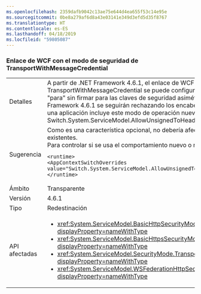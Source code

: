 ```yaml
---
ms.openlocfilehash: 2359dafb9042c13ae75e644d4ea655f53c14e95e
ms.sourcegitcommit: 0be8a279af6d8a43e03141e349d3efd5d35f8767
ms.translationtype: HT
ms.contentlocale: es-ES
ms.lasthandoff: 04/18/2019
ms.locfileid: "59805087"
---
```

### <a name="wcf-binding-with-the-transportwithmessagecredential-security-mode"></a>Enlace de WCF con el modo de seguridad de TransportWithMessageCredential

|   |   |
|---|---|
|Detalles|A partir de .NET Framework 4.6.1, el enlace de WCF que usa el modo de seguridad de TransportWithMessageCredential se puede configurar para recibir mensajes con encabezados &quot;para&quot; sin firmar para las claves de seguridad asimétricas. De forma predeterminada, en .NET Framework 4.6.1 se seguirán rechazando los encabezados &quot;para&quot; sin firmar. Solo se aceptarán si una aplicación incluye este modo de operación nuevo mediante el modificador de configuración Switch.System.ServiceModel.AllowUnsignedToHeader.|
|Sugerencia|Como es una característica opcional, no debería afectar al comportamiento de las aplicaciones existentes.<br/>Para controlar si se usa el comportamiento nuevo o no, use la opción de configuración siguiente:<pre><code class="lang-xml">&lt;runtime&gt;&#13;&#10;&lt;AppContextSwitchOverrides value=&quot;Switch.System.ServiceModel.AllowUnsignedToHeader=true&quot; /&gt;&#13;&#10;&lt;/runtime&gt;&#13;&#10;</code></pre>|
|Ámbito|Transparente|
|Versión|4.6.1|
|Tipo|Redestinación|
|API afectadas|<ul><li><xref:System.ServiceModel.BasicHttpSecurityMode.TransportWithMessageCredential?displayProperty=nameWithType></li><li><xref:System.ServiceModel.BasicHttpsSecurityMode.TransportWithMessageCredential?displayProperty=nameWithType></li><li><xref:System.ServiceModel.SecurityMode.TransportWithMessageCredential?displayProperty=nameWithType></li><li><xref:System.ServiceModel.WSFederationHttpSecurityMode.TransportWithMessageCredential?displayProperty=nameWithType></li></ul>|
